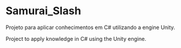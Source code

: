 # Samurai_Slash
Projeto para aplicar conhecimentos em C# utilizando a engine Unity.

Project to apply knowledge in C# using the Unity engine.
